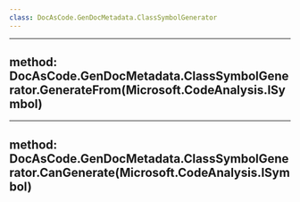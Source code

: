 ```yaml
---
class: DocAsCode.GenDocMetadata.ClassSymbolGenerator
---
```


---
method: DocAsCode.GenDocMetadata.ClassSymbolGenerator.GenerateFrom(Microsoft.CodeAnalysis.ISymbol)
---

---
method: DocAsCode.GenDocMetadata.ClassSymbolGenerator.CanGenerate(Microsoft.CodeAnalysis.ISymbol)
---

